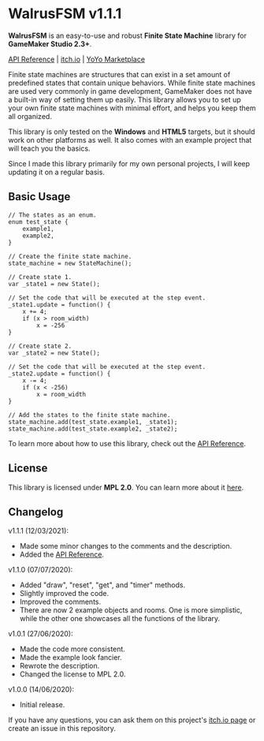 # WalrusFSM v1.1.1

**WalrusFSM** is an easy-to-use and robust **Finite State Machine** library for **GameMaker Studio 2.3+**.

[API Reference](https://github.com/MorsGames/WalrusFSM/wiki) | [itch.io](https://mors-games.itch.io/WalrusFSM) | [YoYo Marketplace](https://marketplace.yoyogames.com/assets/9387/walrusfsm)

Finite state machines are structures that can exist in a set amount of predefined states that contain unique behaviors. While finite state machines are used very commonly in game development, GameMaker does not have a built-in way of setting them up easily. This library allows you to set up your own finite state machines with minimal effort, and helps you keep them all organized.

This library is only tested on the **Windows** and **HTML5** targets, but it should work on other platforms as well. It also comes with an example project that will teach you the basics.

Since I made this library primarily for my own personal projects, I will keep updating it on a regular basis.


## Basic Usage

```gml
// The states as an enum.
enum test_state {
	example1,
	example2,
}

// Create the finite state machine.
state_machine = new StateMachine();

// Create state 1.
var _state1 = new State();

// Set the code that will be executed at the step event.
_state1.update = function() {
	x += 4;
	if (x > room_width)
		x = -256
}

// Create state 2.
var _state2 = new State();

// Set the code that will be executed at the step event.
_state2.update = function() {
	x -= 4;
	if (x < -256)
		x = room_width
}

// Add the states to the finite state machine.
state_machine.add(test_state.example1, _state1);
state_machine.add(test_state.example2, _state2);
```

To learn more about how to use this library, check out the [API Reference](https://github.com/MorsGames/WalrusFSM/wiki).


## License
This library is licensed under **MPL 2.0**. You can learn more about it [here](https://www.mozilla.org/en-US/MPL/2.0/FAQ/).


## Changelog
v1.1.1 (12/03/2021):
- Made some minor changes to the comments and the description.
- Added the [API Reference](https://github.com/MorsGames/WalrusFSM/wiki).

v1.1.0 (07/07/2020):
- Added "draw", "reset", "get", and "timer" methods.
- Slightly improved the code.
- Improved the comments.
- There are now 2 example objects and rooms. One is more simplistic, while the other one showcases all the functions of the library.

v1.0.1 (27/06/2020):
- Made the code more consistent.
- Made the example look fancier.
- Rewrote the description.
- Changed the license to MPL 2.0.

v1.0.0 (14/06/2020):
- Initial release.

If you have any questions, you can ask them on this project's [itch.io page](https://mors-games.itch.io/WalrusFSM) or create an issue in this repository.
